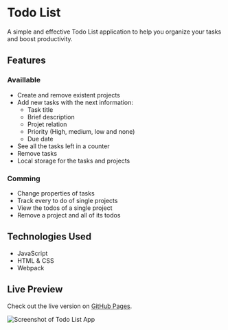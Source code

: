 # Todo List

A simple and effective Todo List application to help you organize your tasks and boost productivity.

## Features

### Availlable
- Create and remove existent projects
- Add new tasks with the next information:
    - Task title
    - Brief description
    - Projet relation
    - Priority (High, medium, low and none)
    - Due date
- See all the tasks left in a counter
- Remove tasks
- Local storage for the tasks and projects

### Comming
- Change properties of tasks
- Track every to do of single projects
- View the todos of a single project
- Remove a project and all of its todos

## Technologies Used

- JavaScript
- HTML & CSS
- Webpack

## Live Preview

Check out the live version on [GitHub Pages](https://your-username.github.io/todo-list/).

![Screenshot of Todo List App](./screenshot.png)